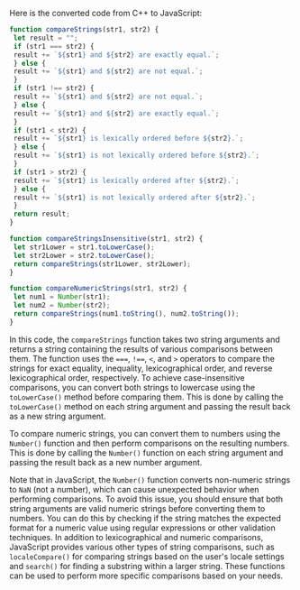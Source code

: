 Here is the converted code from C++ to JavaScript:
```javascript
function compareStrings(str1, str2) {
 let result = "";
 if (str1 === str2) {
 result += `${str1} and ${str2} are exactly equal.`;
 } else {
 result += `${str1} and ${str2} are not equal.`;
 }
 if (str1 !== str2) {
 result += `${str1} and ${str2} are not equal.`;
 } else {
 result += `${str1} and ${str2} are exactly equal.`;
 }
 if (str1 < str2) {
 result += `${str1} is lexically ordered before ${str2}.`;
 } else {
 result += `${str1} is not lexically ordered before ${str2}.`;
 }
 if (str1 > str2) {
 result += `${str1} is lexically ordered after ${str2}.`;
 } else {
 result += `${str1} is not lexically ordered after ${str2}.`;
 }
 return result;
}

function compareStringsInsensitive(str1, str2) {
 let str1Lower = str1.toLowerCase();
 let str2Lower = str2.toLowerCase();
 return compareStrings(str1Lower, str2Lower);
}

function compareNumericStrings(str1, str2) {
 let num1 = Number(str1);
 let num2 = Number(str2);
 return compareStrings(num1.toString(), num2.toString());
}
```
In this code, the `compareStrings` function takes two string arguments and returns a string containing the results of various comparisons between them. The function uses the `===`, `!==`, `<`, and `>` operators to compare the strings for exact equality, inequality, lexicographical order, and reverse lexicographical order, respectively.
To achieve case-insensitive comparisons, you can convert both strings to lowercase using the `toLowerCase()` method before comparing them. This is done by calling the `toLowerCase()` method on each string argument and passing the result back as a new string argument.

To compare numeric strings, you can convert them to numbers using the `Number()` function and then perform comparisons on the resulting numbers. This is done by calling the `Number()` function on each string argument and passing the result back as a new number argument.

Note that in JavaScript, the `Number()` function converts non-numeric strings to `NaN` (not a number), which can cause unexpected behavior when performing comparisons. To avoid this issue, you should ensure that both string arguments are valid numeric strings before converting them to numbers. You can do this by checking if the string matches the expected format for a numeric value using regular expressions or other validation techniques.
In addition to lexicographical and numeric comparisons, JavaScript provides various other types of string comparisons, such as `localeCompare()` for comparing strings based on the user's locale settings and `search()` for finding a substring within a larger string. These functions can be used to perform more specific comparisons based on your needs.

